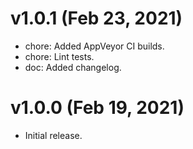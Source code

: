 # v1.0.1 (Feb 23, 2021)

 * chore: Added AppVeyor CI builds.
 * chore: Lint tests.
 * doc: Added changelog.

# v1.0.0 (Feb 19, 2021)

 * Initial release.
